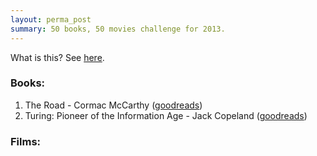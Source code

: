 ```yaml
---
layout: perma_post
summary: 50 books, 50 movies challenge for 2013.
---
```


What is this? See [here](http://www.fiftyfifty.me/introduction/).

### Books: ###

1. The Road - Cormac McCarthy ([goodreads](https://www.goodreads.com/book/show/6746212-the-road))
2. Turing: Pioneer of the Information Age - Jack Copeland ([goodreads](https://www.goodreads.com/book/show/16193364-turing))

### Films: ###

